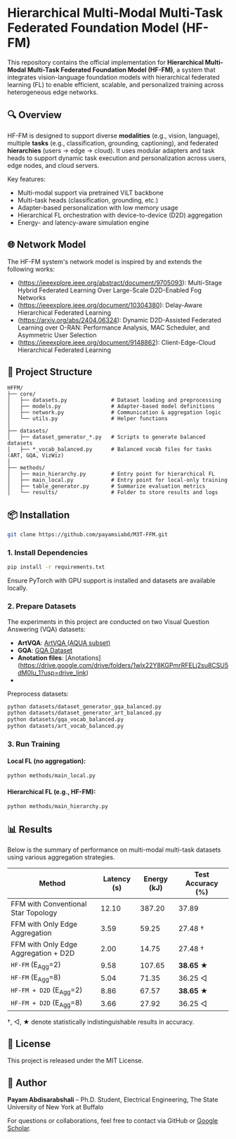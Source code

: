 # Hierarchical Multi-Modal Multi-Task Federated Foundation Model (HF-FM)

This repository contains the official implementation for **Hierarchical Multi-Modal Multi-Task Federated Foundation Model (HF-FM)**, a system that integrates vision-language foundation models with hierarchical federated learning (FL) to enable efficient, scalable, and personalized training across heterogeneous edge networks.

## 🔍 Overview

HF-FM is designed to support diverse **modalities** (e.g., vision, language), multiple **tasks** (e.g., classification, grounding, captioning), and federated **hierarchies** (users → edge → cloud). It uses modular adapters and task heads to support dynamic task execution and personalization across users, edge nodes, and cloud servers.

Key features:

- Multi-modal support via pretrained ViLT backbone
- Multi-task heads (classification, grounding, etc.)
- Adapter-based personalization with low memory usage
- Hierarchical FL orchestration with device-to-device (D2D) aggregation
- Energy- and latency-aware simulation engine

## 🌐 Network Model

The HF-FM system's network model is inspired by and extends the following works:

- (https://ieeexplore.ieee.org/abstract/document/9705093): Multi-Stage Hybrid Federated Learning Over Large-Scale D2D-Enabled Fog Networks
- (https://ieeexplore.ieee.org/document/10304380): Delay-Aware Hierarchical Federated Learning
- (https://arxiv.org/abs/2404.06324): Dynamic D2D-Assisted Federated Learning over O-RAN: Performance Analysis, MAC Scheduler, and Asymmetric User Selection
- (https://ieeexplore.ieee.org/document/9148862): Client-Edge-Cloud Hierarchical Federated Learning

## 📁 Project Structure

```
HFFM/
├── core/
│   ├── datasets.py              # Dataset loading and preprocessing
│   ├── models.py                # Adapter-based model definitions
│   ├── network.py               # Communication & aggregation logic
│   └── utils.py                 # Helper functions
│
├── datasets/
│   ├── dataset_generator_*.py   # Scripts to generate balanced datasets
│   ├── *_vocab_balanced.py      # Balanced vocab files for tasks (ART, GQA, VizWiz)
│
├── methods/
│   ├── main_hierarchy.py        # Entry point for hierarchical FL
│   ├── main_local.py            # Entry point for local-only training
│   ├── table_generator.py       # Summarize evaluation metrics
│   └── results/                 # Folder to store results and logs
```

## 📦 Installation

```bash
git clone https://github.com/payamsiabd/M3T-FFM.git
```

### 1. Install Dependencies

```bash
pip install -r requirements.txt
```

Ensure PyTorch with GPU support is installed and datasets are available locally.

### 2. Prepare Datasets
The experiments in this project are conducted on two Visual Question Answering (VQA) datasets:

- **ArtVQA**: [ArtVQA (AQUA subset)](https://github.com/noagarcia/ArtVQA/tree/master/AQUA)
- **GQA**: [GQA Dataset](https://cs.stanford.edu/people/dorarad/gqa/download.html)
- **Anotation files**: [Anotations] (https://drive.google.com/drive/folders/1wlx22Y8KGPmrRFELj2su8CSU5dM0Iu_1?usp=drive_link)
- 
Preprocess datasets:

```bash
python datasets/dataset_generator_gqa_balanced.py
python datasets/dataset_generator_art_balanced.py
python datasets/gqa_vocab_balanced.py
python datasets/art_vocab_balanced.py
```

### 3. Run Training

#### Local FL (no aggregation):
```bash
python methods/main_local.py
```

#### Hierarchical FL (e.g., HF-FM):
```bash
python methods/main_hierarchy.py
```

## 📊 Results

Below is the summary of performance on multi-modal multi-task datasets using various aggregation strategies.

| **Method**                              | **Latency (s)** | **Energy (kJ)** | **Test Accuracy (%)** |
|----------------------------------------|-----------------|-----------------|------------------------|
| FFM with Conventional Star Topology    | 12.10           | 387.20          | 37.89                  |
| FFM with Only Edge Aggregation         | 3.59            | 59.25           | 27.48 †                |
| FFM with Only Edge Aggregation + D2D   | 2.00            | 14.75           | 27.48 †                |
| `HF-FM` (E<sub>Agg</sub>=2)            | 9.58            | 107.65          | **38.65** ★            |
| `HF-FM` (E<sub>Agg</sub>=8)            | 5.04            | 71.35           | 36.25 ◁                |
| `HF-FM + D2D` (E<sub>Agg</sub>=2)      | 8.86            | 67.57           | **38.65** ★            |
| `HF-FM + D2D` (E<sub>Agg</sub>=8)      | 3.66            | 27.92           | 36.25 ◁                |

†, ◁, ★ denote statistically indistinguishable results in accuracy.

## 📄 License

This project is released under the MIT License.

## 👤 Author

**Payam Abdisarabshali** – Ph.D. Student, Electrical Engineering, The State University of New York at Buffalo

For questions or collaborations, feel free to contact via GitHub or [Google Scholar](https://scholar.google.com/citations?user=ksQpR00AAAAJ&hl=en).

